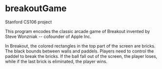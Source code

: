 breakoutGame
============

Stanford CS106 project

This program encodes the classic arcade game of Breakout invented by Steve Wonzniak -- cofounder of Apple Inc.

In Breakout, the colored rectangles in the top part of the screen are bricks. The black bounds between walls and paddels. 
Players need to control the paddel to break the bricks. If the ball fall out of the screen, the player loses, while if the last brick is eliminated, the player wins.
